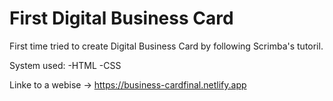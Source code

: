 # First Digital Business Card
First time tried to create Digital Business Card by following Scrimba's tutoril.

System used:
  -HTML
  -CSS

Linke to a webise -> https://business-cardfinal.netlify.app
